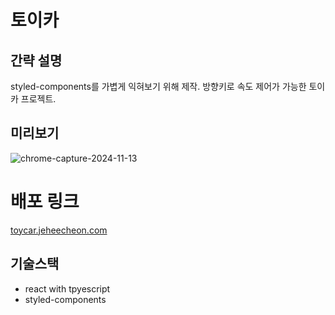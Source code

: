 # 토이카

## 간략 설명
styled-components를 가볍게 익혀보기 위해 제작.
방향키로 속도 제어가 가능한 토이카 프로젝트.

## 미리보기
![chrome-capture-2024-11-13](https://github.com/user-attachments/assets/956fc532-32c6-4d34-919e-9648d3eaaf28)

# 배포 링크
[toycar.jeheecheon.com](https://toycar.jeheecheon.com/)

## 기술스택
- react with tpyescript
- styled-components
